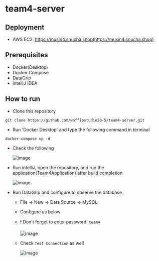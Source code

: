 # team4-server
## Deployment
- AWS EC2: https://musin4.snucha.shop(https://musin4.snucha.shop)


## Prerequisites

- Docker(Desktop)
- Docker Compose
- DataGrip
- intelliJ IDEA

## How to run

- Clone this repository
```
git clone https://github.com/wafflestudio20-5/team4-server.git
```

- Run 'Docker Desktop' and type the following command in terminal
``` 
docker-compose up -d
```

- Check the following

  ![image](https://user-images.githubusercontent.com/74580163/210161547-74fff8db-a2d3-477b-8af9-86a831b71b70.png)

- Run intelliJ, open the repository, and run the application(Team4Application) after build completion

  ![image](https://user-images.githubusercontent.com/74580163/210161740-012a71e3-3d68-49e2-92cd-9b823801cedf.png)

- Run DataGrip and configure to observe the database
  - File -> New -> Data Source -> MySQL
  - Configure as below
  - ❗️ Don't forget to enter password: `team4`

    ![image](https://user-images.githubusercontent.com/74580163/210161569-b67a4db2-e77f-4afa-ae39-208ff4b66f2e.png)
    
  - Check `Test Connection` as well  
    
    ![image](https://user-images.githubusercontent.com/74580163/210161829-e2e0ff9c-b94c-41fe-a2ef-53101757c935.png)
